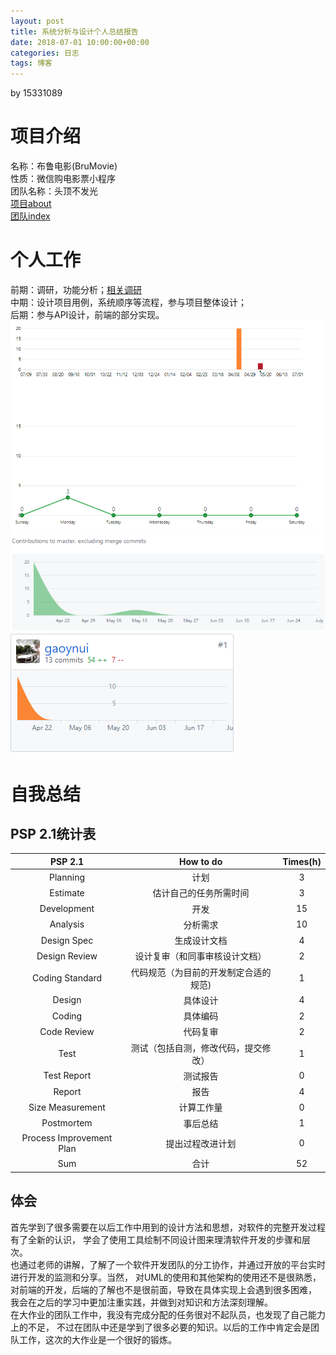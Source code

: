 ```yaml
---
layout: post
title: 系统分析与设计个人总结报告
date: 2018-07-01 10:00:00+00:00
categories: 日志
tags: 博客
---
```

by 15331089
# 项目介绍
名称：布鲁电影(BruMovie)  
性质：微信购电影票小程序  
团队名称：头顶不发光  
[项目about](https://brumovie.github.io/Dashboard/doc/About)  
[团队index](https://github.com/BruMovie/Dashboard/blob/gh-pages/index.md)
# 个人工作
前期：调研，功能分析；[相关调研](https://github.com/BruMovie/Dashboard/blob/gh-pages/doc/Investigation.md)  
中期：设计项目用例，系统顺序等流程，参与项目整体设计；  
后期：参与API设计，前端的部分实现。  
![](https://github.com/gaoynui/gaoynui.github.io/blob/master/_posts/pictures/%E8%BF%91%E6%9C%9F%E5%B7%A5%E4%BD%9C.PNG?raw=true)  
![](https://github.com/gaoynui/gaoynui.github.io/blob/master/_posts/pictures/%E4%B8%AA%E4%BA%BA%E5%B7%A5%E4%BD%9C%E7%83%AD%E5%BA%A6.PNG?raw=true)  
![](https://github.com/gaoynui/gaoynui.github.io/blob/master/_posts/pictures/insights.PNG?raw=true)  
# 自我总结
## PSP 2.1统计表  

| PSP 2.1 | How to do | Times(h) |
|:------:|:---:|:----------:|
|Planning|计划|3|
|Estimate|估计自己的任务所需时间|3|
|Development|开发|15|
|Analysis|分析需求|10|
|Design Spec|生成设计文档|4|
|Design Review|设计复审（和同事审核设计文档）|2|
|Coding Standard	|代码规范（为目前的开发制定合适的规范)|1|
|Design	|具体设计|4|
|Coding	|具体编码|2|
|Code Review|代码复审|2|
|Test	|测试（包括自测，修改代码，提交修改）|1|
|Test Report|测试报告|0|
|Report	|报告|4|
|Size Measurement|计算工作量|0|
|Postmortem|事后总结|1|
|Process Improvement Plan|提出过程改进计划|0|
|Sum|合计|52|
## 体会
首先学到了很多需要在以后工作中用到的设计方法和思想，对软件的完整开发过程有了全新的认识，
学会了使用工具绘制不同设计图来理清软件开发的步骤和层次。  
也通过老师的讲解，了解了一个软件开发团队的分工协作，并通过开放的平台实时进行开发的监测和分享。当然，
对UML的使用和其他架构的使用还不是很熟悉，对前端的开发，后端的了解也不是很前面，导致在具体实现上会遇到很多困难，
我会在之后的学习中更加注重实践，并做到对知识和方法深刻理解。  
在大作业的团队工作中，我没有完成分配的任务很对不起队员，也发现了自己能力上的不足，
不过在团队中还是学到了很多必要的知识。以后的工作中肯定会是团队工作，这次的大作业是一个很好的锻炼。
